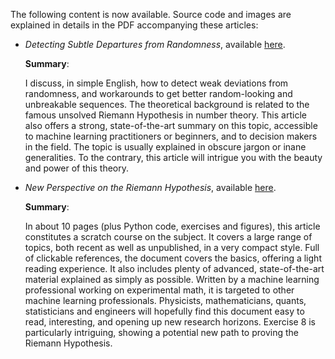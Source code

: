 The following content is now available. Source code and images are explained in details in the PDF accompanying these articles:
<ul>
  <li><i>Detecting Subtle Departures from Randomness</i>, available <a href="https://mltblog.com/3OsyBTB">here</a>. 
    
  <b>Summary</b>: 

I discuss, in simple English, how to detect weak deviations from randomness, and workarounds to get better random-looking and unbreakable sequences. The theoretical background is related to the famous unsolved Riemann Hypothesis in number theory. This article also offers a strong, state-of-the-art summary on this topic, accessible to machine learning practitioners or beginners, and to decision makers in the field. The topic is usually explained in obscure jargon or inane generalities. To the contrary, this article will intrigue you with the beauty and power of this theory.</li>
  
  <li><i>New Perspective on the Riemann Hypothesis</i>, available <a href="https://mltechniques.com/2022/07/29/new-perspective-on-the-riemann-hypothesis/">here</a>.

  <b>Summary</b>:
    
In about 10 pages (plus Python code, exercises and figures), this article constitutes a scratch course on the subject. It covers a large range of topics, both recent as well as unpublished, in a very compact style. Full of clickable references, the document covers the basics, offering a light reading experience. It also includes plenty of advanced, state-of-the-art material explained as simply as possible. Written by a machine learning professional working on experimental math, it is targeted to other machine learning professionals. Physicists, mathematicians, quants, statisticians and engineers will hopefully find this document easy to read, interesting, and opening up new research horizons. Exercise 8 is particularly intriguing, showing a potential new path to proving the Riemann Hypothesis.
    
  </li>
</ul>
